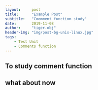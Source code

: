 ```yaml
---
layout:     post
title:      "Example Post"
subtitle:   "Coomment function study"
date:       2019-11-08
author:     "tiger.obj"
header-img: "img/post-bg-unix-linux.jpg"
tags:
    - Test Unit
    - Comments function
---
```


## To study comment function 

## what about now